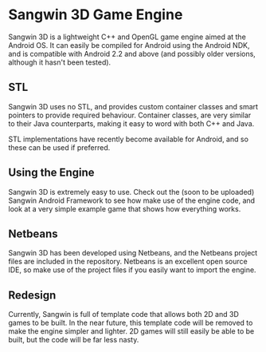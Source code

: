 Sangwin 3D Game Engine
======================

Sangwin 3D is a lightweight C++ and OpenGL game engine aimed at the Android OS. It can easily be compiled for Android using the Android NDK, and is compatible with Android 2.2 and above (and possibly older versions, although it hasn't been tested). 

STL
---------
Sangwin 3D uses no STL, and provides custom container classes and smart pointers to provide required behaviour. Container classes, are very similar to their Java counterparts, making it easy to word with both C++ and Java.

STL implementations have recently become available for Android, and so these can be used if preferred.

Using the Engine
---------
Sangwin 3D is extremely easy to use. Check out the (soon to be uploaded) Sangwin Android Framework to see how make use of the engine code, and look at a very simple example game that shows how everything works.

Netbeans
---------
Sangwin 3D has been developed using Netbeans, and the Netbeans project files are included in the repository. Netbeans is an excellent open source IDE, so make use of the project files if you easily want to import the engine.
 
Redesign
---------
Currently, Sangwin is full of template code that allows both 2D and 3D games to be built. In the near future, this template code will be removed to make the engine simpler and lighter. 2D games will still easily be able to be built, but the code will be far less nasty.